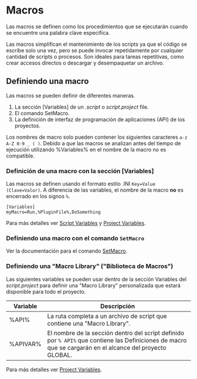 # Macros

Las macros se definen como los procedimientos que se ejecutarán cuando se encuentre una palabra clave específica.

Las macros simplifican el mantenimiento de los scripts ya que el código se escribe solo una vez, pero se puede invocar repetidamente por cualquier cantidad de scripts o procesos. Son ideales para tareas repetitivas, como crear accesos directos o descargar y desempaquetar un archivo.

## Definiendo una macro

Las macros se pueden definir de diferentes maneras.

1. La sección [Variables] de un _.script_ o _script.project_ file.
1. El comando SetMacro.
1. La definición de interfaz de programación de aplicaciones (API) de los proyectos.

Los nombres de macro solo pueden contener los siguientes caracteres `a-z A-Z 0-9 _ ( )`. Debido a que las macros se analizan antes del tiempo de ejecución utilizando %Variables% en el nombre de la macro no es compatible.

### Definición de una macro con la sección [Variables]

Las macros se definen usando el formato estilo .INI `Key=Value` `(Clave=Valor)`. A diferencia de las variables, el nombre de la macro **no** es encerrado en los signos `%`.

```pebakery
[Variables]
myMacro=Run,%PluginFile%,DoSomething
```

Para más detalles ver [Script Variables](/Projects/ScriptVariables.md) y [Project Variables](/Projects/ProjectVariables.md).

### Definiendo una macro con el comando `SetMacro`

Ver la documentación para el comando [SetMacro](/Commands/Control/SetMacro.md).

### Definiendo una "Macro Library" ("Biblioteca de Macros")

Las siguientes variables se pueden usar dentro de la sección Variables del _script.project_ para definir una "Macro Library" personalizada que estará disponible para todo el proyecto.

| Variable | Descripción |
| --- | --- |
| %API% | La ruta completa a un archivo de script que contiene una "Macro Library". |
| %APIVAR% | El nombre de la sección dentro del script definido por `% API%` que contiene las Definiciones de macro que se cargarán en el alcance del proyecto GLOBAL. |

Para más detalles ver [Project Variables](/Projects/ProjectVariables.md).
